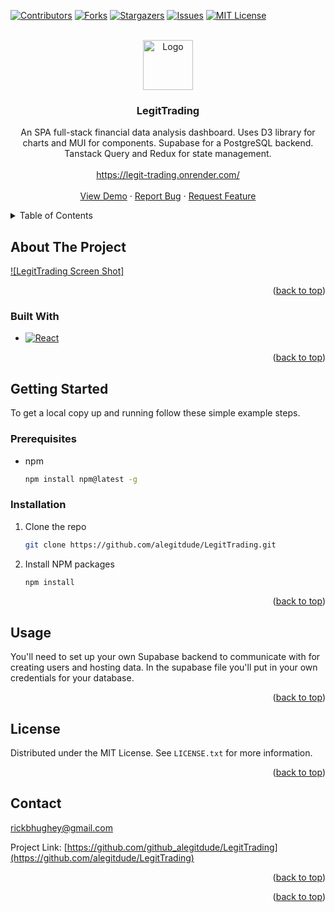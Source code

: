 <a name="readme-top"></a>

[![Contributors][contributors-shield]][contributors-url]
[![Forks][forks-shield]][forks-url]
[![Stargazers][stars-shield]][stars-url]
[![Issues][issues-shield]][issues-url]
[![MIT License][license-shield]][license-url]

<!-- PROJECT LOGO -->
<br />
<div align="center">
  <a href="https://legit-trading.onrender.com/">
    <img src="https://legit-trading.onrender.com/assets/logo-no-background%20(2)-9dd7d3ed.png" alt="Logo" width="80" height="80">
  </a>

<h3 align="center">LegitTrading</h3>

  <p align="center">
    An SPA full-stack financial data analysis dashboard. Uses D3 library for charts and MUI for components. Supabase for a PostgreSQL backend. Tanstack Query and Redux for state management.  
    <br />
    <br/>
    <a href="https://legit-trading.onrender.com/">https://legit-trading.onrender.com/</a>
    <br />
    <br />
    <a href="https://legit-trading.onrender.com/">View Demo</a>
    ·
    <a href="https://github.com/alegitdude/LegitTrading/issues">Report Bug</a>
    ·
    <a href="https://github.com/alegitdude/LegitTrading/issues">Request Feature</a>
  </p>
</div>

<!-- TABLE OF CONTENTS -->
<details>
  <summary>Table of Contents</summary>
  <ol>
    <li>
      <a href="#about-the-project">About The Project</a>
      <ul>
        <li><a href="#built-with">Built With</a></li>
      </ul>
    </li>
    <li>
      <a href="#getting-started">Getting Started</a>
      <ul>
        <li><a href="#prerequisites">Prerequisites</a></li>
        <li><a href="#installation">Installation</a></li>
      </ul>
    </li>
    <li><a href="#usage">Usage</a></li>
    <li><a href="#license">License</a></li>
    <li><a href="#contact">Contact</a></li>
  </ol>
</details>

<!-- ABOUT THE PROJECT -->

## About The Project

[![LegitTrading Screen Shot]](/public/uploads/Ducks%20Row%20Screenshot.png)

<p align="right">(<a href="#readme-top">back to top</a>)</p>

### Built With

- [![React][React.js]][React-url]

<p align="right">(<a href="#readme-top">back to top</a>)</p>

<!-- GETTING STARTED -->

## Getting Started

To get a local copy up and running follow these simple example steps.

### Prerequisites

- npm
  ```sh
  npm install npm@latest -g
  ```

### Installation

1. Clone the repo
   ```sh
   git clone https://github.com/alegitdude/LegitTrading.git
   ```
2. Install NPM packages
   ```sh
   npm install
   ```

<p align="right">(<a href="#readme-top">back to top</a>)</p>

<!-- USAGE EXAMPLES -->

## Usage

You'll need to set up your own Supabase backend to communicate with for creating users and hosting data. In the supabase file you'll put in your own credentials for your database.

<p align="right">(<a href="#readme-top">back to top</a>)</p>

<!-- LICENSE -->

## License

Distributed under the MIT License. See `LICENSE.txt` for more information.

<p align="right">(<a href="#readme-top">back to top</a>)</p>

<!-- CONTACT -->

## Contact

rickbhughey@gmail.com

Project Link: [https://github.com/github_alegitdude/LegitTrading](https://github.com/alegitdude/LegitTrading)

<p align="right">(<a href="#readme-top">back to top</a>)</p>

<p align="right">(<a href="#readme-top">back to top</a>)</p>

<!-- MARKDOWN LINKS & IMAGES -->
<!-- https://www.markdownguide.org/basic-syntax/#reference-style-links -->

[contributors-shield]: https://img.shields.io/github/contributors/alegitdude/LegitTrading.svg?style=for-the-badge
[contributors-url]: https://github.com/alegitdude/LegitTrading/graphs/contributors
[forks-shield]: https://img.shields.io/github/forks/alegitdude/LegitTrading.svg?style=for-the-badge
[forks-url]: https://github.com/alegitdude/LegitTrading/network/members
[stars-shield]: https://img.shields.io/github/stars/alegitdude/LegitTrading.svg?style=for-the-badge
[stars-url]: https://github.com/alegitdude/LegitTrading/stargazers
[issues-shield]: https://img.shields.io/github/issues/alegitdude/LegitTrading.svg?style=for-the-badge
[issues-url]: https://github.com/alegitdude/LegitTrading/issues
[license-shield]: https://img.shields.io/github/license/alegitdude/LegitTrading.svg?style=for-the-badge
[license-url]: https://github.com/alegitdude/Build-Ideas/blob/master/LICENSE.txt
[product-screenshot]: /client/public/Ideas-Site%20Screenshot.png
[React.js]: https://img.shields.io/badge/React-20232A?style=for-the-badge&logo=react&logoColor=61DAFB
[React-url]: https://reactjs.org/
